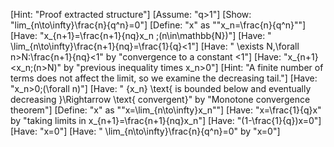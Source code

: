 [Hint: "Proof extracted structure"]
[Assume: "q>1"]
[Show: "lim_{n\to\infty}\frac{n}{q^n}=0"]
[Define: "x" as ""x_n=\frac{n}{q^n}""]
[Have: "x_{n+1}=\frac{n+1}{nq}x_n \;(n\in\mathbb{N})"]
[Have: " \lim_{n\to\infty}\frac{n+1}{nq}=\frac{1}{q}<1"]
[Have: " \exists N\,\forall n>N:\frac{n+1}{nq}<1" by "convergence to a constant <1"]
[Have: "x_{n+1}<x_n\;(n>N)" by "previous inequality times x_n>0"]
[Hint: "A finite number of terms does not affect the limit, so we examine the decreasing tail."]
[Have: "x_n>0\;(\forall n)"]
[Have: " \{x_n\} \text{ is bounded below and eventually decreasing }\Rightarrow \text{ convergent}" by "Monotone convergence theorem"]
[Define: "x" as ""x=\lim_{n\to\infty}x_n""]
[Have: "x=\frac{1}{q}x" by "taking limits in x_{n+1}=\frac{n+1}{nq}x_n"]
[Have: "(1-\frac{1}{q})x=0"]
[Have: "x=0"]
[Have: " \lim_{n\to\infty}\frac{n}{q^n}=0" by "x=0"]